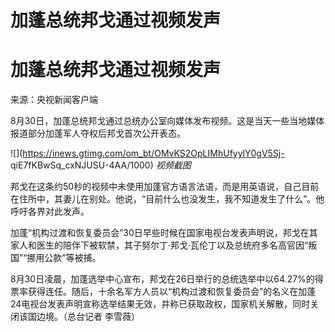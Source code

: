 # 加蓬总统邦戈通过视频发声

# 加蓬总统邦戈通过视频发声

来源：央视新闻客户端

8月30日，加蓬总统邦戈通过总统办公室向媒体发布视频。这是当天一些当地媒体报道部分加蓬军人夺权后邦戈首次公开表态。

![](https://inews.gtimg.com/om_bt/OMvKS2OpLIMhUfyylY0gV5Sj-
qiE7fKBwSq_cxNJUSU-4AA/1000) _视频截图_

邦戈在这条约50秒的视频中未使用加蓬官方语言法语，而是用英语说，自己目前在住所中，其妻儿在别处。他说，“目前什么也没发生，我不知道发生了什么”。他呼吁各界对此发声。

加蓬“机构过渡和恢复委员会”30日早些时候在国家电视台发表声明说，邦戈在其家人和医生的陪伴下被软禁，其子努尔丁·邦戈·瓦伦丁以及总统府多名高官因“叛国”“挪用公款”等被捕。

8月30日凌晨，加蓬选举中心宣布，邦戈在26日举行的总统选举中以64.27%的得票率获得连任。随后，十余名军方人员以“机构过渡和恢复委员会”的名义在加蓬24电视台发表声明宣称选举结果无效，并称已获取政权，国家机关解散，同时关闭该国边境。（总台记者
李雪薇）

